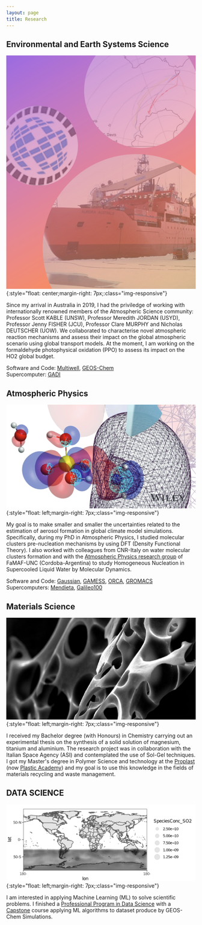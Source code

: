 ```yaml
---
layout: page
title: Research
---
```


## Environmental and Earth Systems Science 

![GEOS](/assets/img/GEOS.png){:style="float: center;margin-right: 7px;:class="img-responsive"} <br />

Since my arrival in Australia in 2019, I had the priviledge of working with internationally renowned members of the Atmospheric Science community: Professor Scott KABLE (UNSW), Professor Meredith JORDAN (USYD), Professor Jenny FISHER (JCU), Professor Clare MURPHY and Nicholas DEUTSCHER (UOW). We collaborated to characterise novel atmospheric reaction mechanisms and assess their impact on the global atmospheric scenario using global transport models. At the moment, I am working on the formaldehyde photophysical oxidation (PPO) to assess its impact on the HO2 global budget.

Software and Code: [Multiwell](https://clasp-research.engin.umich.edu/multiwell/), [GEOS-Chem](https://geos-chem.seas.harvard.edu/) <br />
Supercomputer: [GADI](https://nci.org.au/our-systems/hpc-systems)

## Atmospheric Physics 

![SFONDO](/assets/img/sfondo.png){:style="float: left;margin-right: 7px;:class="img-responsive"} <br />

My goal is to make smaller and smaller the uncertainties related to the estimation of aerosol formation in global climate model simulations. Specifically, during my PhD in Atmospheric Physics, I studied molecular clusters pre-nucleation mechanisms by using DFT (Density Functional Theory). I also worked with colleagues from CNR-Italy on water molecular clusters formation and with the [Atmospheric Physics research group](https://www.famaf.unc.edu.ar/investigaci%C3%B3n/%C3%A1reas-de-investigaci%C3%B3n/f%C3%ADsica-ofi/f%C3%ADsica-de-la-atm%C3%B3sfera/) of FaMAF-UNC (Cordoba-Argentina) to study Homogeneous Nucleation in Supercooled Liquid Water by Molecular Dynamics.  

Software and Code: [Gaussian](https://gaussian.com/), [GAMESS](https://www.msg.chem.iastate.edu/gamess/), [ORCA](https://orcaforum.kofo.mpg.de/app.php/portal), [GROMACS](https://www.gromacs.org/About_Gromacs) <br />
Supercomputers: [Mendieta](https://ccad.unc.edu.ar/equipamiento/cluster-mendieta/), [Galileo100](https://www.hpc.cineca.it/hardware/galileo100)

## Materials Science

![PET](/assets/img/PET.PNG){:style="float: left;margin-right: 7px;:class="img-responsive"} <br />

I received my Bachelor degree (with Honours) in Chemistry carrying out an experimental thesis on the synthesis of a solid solution of magnesium, titanium and aluminium. The research project was in collaboration with the Italian Space Agency (ASI) and contemplated the use of Sol-Gel techniques. I got my Master's degree in Polymer Science and technology at the [Proplast](https://www.proplast.it/) (now [Plastic Academy](https://www.plasticsacademy.it/)) and my goal is to use this knowledge in the fields of materials recycling and waste management. 

## DATA SCIENCE 

![MAP](/assets/img/map.png){:style="float: left;margin-right: 7px;:class="img-responsive"} <br />


I am interested in applying Machine Learning (ML) to solve scientific problems. I finished a [Professional Program in Data Science](https://credentials.edx.org/records/programs/shared/a6ec23f56aa5460b96bf111bb9c2d6de/) with a [Capstone](https://github.com/PaoloSebas/DATA_SCIENCE/tree/main/CAPSTONE_CYO/GEOS_Chem) course applying ML algorithms to dataset produce by GEOS-Chem Simulations.
